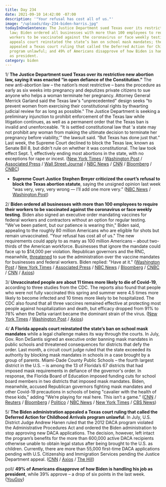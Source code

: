 ```yaml
---
title: Day 234
date: 2021-09-10 14:42:00 -07:00
description: '"Your refusal has cost all of us."'
image: "/uploads/day-234-biden-harris.jpg"
todayInOneSentence: The Justice Department sued Texas over its restrictive new abortion
  law; Biden ordered all businesses with more than 100 employees to require their
  workers to be vaccinated against the coronavirus or face weekly testing; a Florida
  appeals court reinstated the state’s ban on school mask mandates; the Biden administration
  appealed a Texas court ruling that called the Deferred Action for Childhood Arrivals
  program unlawful; and 49% of Americans disapprove of how Biden is handling his job
  as president.
category: biden
---
```


1/ **The Justice Department sued Texas over its restrictive new abortion law, saying it was enacted “in open defiance of the Constitution.”** The new anti-abortion law – the nation’s most restrictive – bans the procedure as early as six weeks into pregnancy and deputizes private citizens to sue anyone who helps a woman terminate her pregnancy. Attorney General Merrick Garland said the Texas law's "unprecedented" design seeks "to prevent women from exercising their constitutional rights by thwarting judicial review for as long as possible." The Justice Department is seeking a preliminary injunction to prohibit enforcement of the Texas law while litigation continues, as well as a permanent order that the Texas ban is invalid and unenforceable. “It is settled constitutional law that ‘a state may not prohibit any woman from making the ultimate decision to terminate her pregnancy before viability,’” the lawsuit said. “But Texas has done just that.” Last week, the Supreme Court declined to block the Texas law, known as Senate Bill 8, but didn't rule on whether it was constitutional. The law took effect Sept. 1, effectively ending most abortions in the state, with no exceptions for rape or incest. ([New York Times](https://www.nytimes.com/2021/09/09/us/politics/texas-abortion-law-justice-department-lawsuit.html) / [Washington Post](https://www.washingtonpost.com/politics/courts_law/texas-abortion-justice-lawsuit/2021/09/09/5d3eae0a-117a-11ec-9cb6-bf9351a25799_story.html) / [Associated Press](https://apnews.com/article/texas-abortion-justice-department-lawsuit-851b4ef55da816bda704be491bfc032c) / [Wall Street Journal](https://www.wsj.com/articles/biden-administration-expected-to-file-suit-soon-challenging-texas-abortion-law-11631205764) / [NBC News](https://www.nbcnews.com/politics/justice-department/justice-department-sue-over-texas-restrictive-abortion-law-n1278783) / [CNN](https://www.cnn.com/2021/09/09/politics/biden-administration-texas-abortion-law/index.html) / [Bloomberg](https://www.bloomberg.com/news/articles/2021-09-09/justice-department-plans-to-sue-texas-over-anti-abortion-law?sref=MIBMEEoj) / [CNBC](https://www.cnbc.com/2021/09/09/doj-to-announce-lawsuit-against-texas-over-law-that-bans-nearly-all-abortions.html))

* **Supreme Court Justice Stephen Breyer criticized the court’s refusal to block the Texas abortion statute**, saying the unsigned opinion last week “was very, very, very wrong — I’ll add one more very.” ([NBC News](https://www.nbcnews.com/politics/supreme-court/breyer-calls-supreme-court-s-texas-abortion-ruling-very-very-n1278860) / [Washington Post](https://www.washingtonpost.com/politics/2021/09/10/breyer-texas-abortion/))

2/ **Biden ordered all businesses with more than 100 employees to require their workers to be vaccinated against the coronavirus or face weekly testing**. Biden also signed an executive order mandating vaccines for federal workers and contractors without an option for regular testing. "We've been patient, but our patience is wearing thin," Biden said, appealing to the roughly 80 million Americans who are eligible for shots but remain unvaccinated. "Your refusal has cost all of us." The new requirements could apply to as many as 100 million Americans – about two-thirds of the American workforce. Businesses that ignore the mandate could face up to $14,000 per violation. Republican governors and the RNC, meanwhile, [threatened](https://www.washingtonpost.com/politics/2021/09/10/republican-governors-sue-biden-vaccine-mandate/) to sue the administration over the vaccine mandates for businesses and federal workers. Biden replied: "Have at it." ([Washington Post](https://www.washingtonpost.com/politics/vaccine-mandate-federal-employees/2021/09/09/1c1ce9dc-116b-11ec-882f-2dd15a067dc4_story.html) / [New York Times](https://www.nytimes.com/2021/09/09/us/politics/biden-mandates-vaccines.html) / [Associated Press](https://apnews.com/article/joe-biden-business-health-coronavirus-pandemic-executive-branch-18fb12993f05be13bf760946a6fb89be) / [NBC News](https://www.nbcnews.com/politics/white-house/biden-announce-additional-vaccine-mandates-he-unveils-new-covid-strategy-n1278735) / [Bloomberg](https://www.bloomberg.com/news/articles/2021-09-09/biden-to-sign-order-requiring-vaccines-for-federal-workers?srnd=politics-vp&sref=MIBMEEoj) / [CNBC](https://www.cnbc.com/2021/09/09/biden-to-mandate-covid-vaccine-for-federal-workers-removes-option-to-get-tested-instead.html) / [CNN](https://www.cnn.com/2021/09/09/politics/joe-biden-covid-speech/index.html) / [Axios](https://www.axios.com/covid-pandemic-response-plan-126684c5-2a87-4e50-9859-2d763df9c903.html))

3/ **Unvaccinated people are about 11 times more likely to die of Covid-19**, according to three studies from the CDC. The reports also found that people who were not fully vaccinated this spring and summer were 4.5 times more likely to become infected and 10 times more likely to be hospitalized. The CDC also found that all three vaccines remained effective at protecting most people against hospitalization and death, but efficacy dropped from 91% to 78% when the Delta variant became the dominant strain of the virus. ([New York Times](https://www.nytimes.com/2021/09/10/health/unvaccinated-covid-19-deaths.html) / [Washington Post](https://www.washingtonpost.com/health/2021/09/10/moderna-most-effective-covid-vaccine-studies/) / [Axios](https://www.axios.com/cdc-unvaccinated-people-death-hospitalization-study-2b3bb195-c0a9-437a-9eae-99ebbcc15321.html))

4/ **A Florida appeals court reinstated the state’s ban on school mask mandates** while a legal challenge makes its way through the courts. In July, Gov. Ron DeSantis signed an executive order banning mask mandates in public schools and threatened consequences for districts that defy the order. Last month, a circuit court judge ruled that the state exceeded its authority by blocking mask mandates in schools in a case brought by a group of parents. Miami-Dade County Public Schools – the fourth largest district in the U.S. – is among the 13 of Florida’s 67 districts that had imposed mask requirements in defiance of the governor's order. In response, the Florida Board of Education imposed funding cuts for school board members in two districts that imposed mask mandates. Biden, meanwhile, accused Republican governors fighting mask mandates and other Covid-19 precautions in schools of being "cavalier with the health of these kids," adding "We’re playing for real here. This isn’t a game.” ([CNN](https://www.cnn.com/2021/09/10/us/florida-desantis-schools-mask-mandate/index.html) / [Reuters](https://www.reuters.com/world/us/appeals-court-rules-favor-florida-governor-reinstates-ban-mask-mandates-florida-2021-09-10/) / [Bloomberg](https://www.bloomberg.com/news/articles/2021-09-10/biden-accuses-cavalier-gop-governors-of-endangering-children?srnd=politics-vp&sref=MIBMEEoj) / [Politico](https://www.politico.com/states/florida/story/2021/09/10/appeals-court-reinstates-florida-ban-on-school-mask-mandates-delivering-win-to-desantis-1390917) / [NBC News](https://www.nbcnews.com/news/us-news/gov-desantis-ban-mask-mandates-florida-school-reinstated-now-n1278937) / [New York Times](https://www.nytimes.com/2021/09/10/us/florida-mask-mandates.html) / [CBS News](https://www.cbsnews.com/news/covid-mask-mandate-florida-ban-upheld-2021-09-10/))

5/ **The Biden administration appealed a Texas court ruling that called the Deferred Action for Childhood Arrivals program unlawful**. In July, U.S. District Judge Andrew Hanen ruled that the 2012 DACA program violated the Administrative Procedures Act and ordered the Biden administration to stop approving new DACA applications. The decision, however, left intact the program’s benefits for the more than 600,000 active DACA recipients otherwise unable to obtain legal status after being brought to the U.S. as children. Currently, there are more than 55,000 first-time DACA applications pending with U.S. Citizenship and Immigration Services pending the Justice Department appeal. ([CNN](https://www.cnn.com/2021/09/10/politics/daca-biden-administration-appeals-ruling/index.html) / [Axios](https://www.axios.com/biden-administration-appeals-daca-unlawful-ef584416-7bb7-4ced-8559-7dcf1ab2e99b.html) / [The Hill](https://thehill.com/regulation/court-battles/571765-biden-administration-appeals-texas-ruling-blocking-new-daca))

poll/ **49% of Americans disapprove of how Biden is handling his job as president**, while 39% approve – a drop of six points in the last week. ([YouGov](https://today.yougov.com/topics/politics/articles-reports/2021/09/08/more-americans-disapprove-joe-biden-poll))